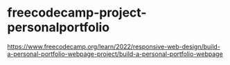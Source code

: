 # freecodecamp-project-personalportfolio
https://www.freecodecamp.org/learn/2022/responsive-web-design/build-a-personal-portfolio-webpage-project/build-a-personal-portfolio-webpage
